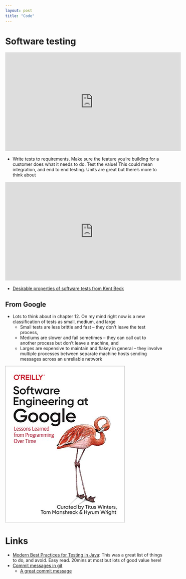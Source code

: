 ```yaml
---
layout: post
title: "Code"
---
```


# Software testing

<iframe width="560" height="315" src="https://www.youtube.com/embed/EZ05e7EMOLM" title="YouTube video player" frameborder="0" allow="accelerometer; autoplay; clipboard-write; encrypted-media; gyroscope; picture-in-picture" allowfullscreen></iframe>

- Write tests to requirements. Make sure the feature you’re building for a customer does what it needs to do. Test the value! This could mean integration, and end to end testing. Units are great but there’s more to think about

<iframe width="560" height="315" src="https://www.youtube.com/embed/9_3RsSvgRd4" title="YouTube video player" frameborder="0" allow="accelerometer; autoplay; clipboard-write; encrypted-media; gyroscope; picture-in-picture" allowfullscreen></iframe>

- [Desirable properties of software tests from Kent Beck](https://medium.com/@kentbeck_7670/test-desiderata-94150638a4b3)

## From Google

- Lots to think about in chapter 12. On my mind right now is a new classification of tests as small, medium, and large
  - Small tests are less brittle and fast – they don’t leave the test process,
  - Mediums are slower and fail sometimes – they can call out to another process but don’t leave a machine, and
  - Larges are expensive to maintain and flakey in general – they involve multiple processes between separate machine hosts sending messages across an unreliable network

![Software engineering at google](/assets/images/software_engineering_at_google.jpeg)

# Links

- [Modern Best Practices for Testing in Java](https://phauer.com/2019/modern-best-practices-testing-java/): This was a great list of things to do, and avoid. Easy read. 20mins at most but lots of good value here!
- [Commit messages in git](https://cbea.ms/git-commit/)
  - [A great commit message](https://dhwthompson.com/2019/my-favourite-git-commit)

